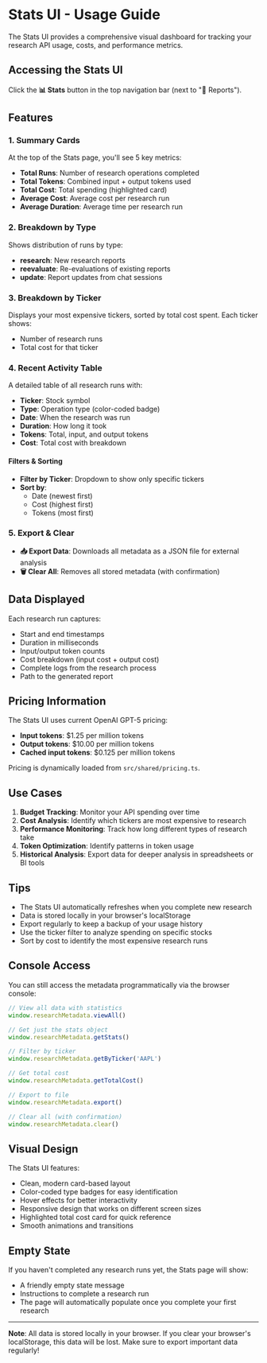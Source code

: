 # Stats UI - Usage Guide

The Stats UI provides a comprehensive visual dashboard for tracking your research API usage, costs, and performance metrics.

## Accessing the Stats UI

Click the **📊 Stats** button in the top navigation bar (next to "📄 Reports").

## Features

### 1. Summary Cards
At the top of the Stats page, you'll see 5 key metrics:
- **Total Runs**: Number of research operations completed
- **Total Tokens**: Combined input + output tokens used
- **Total Cost**: Total spending (highlighted card)
- **Average Cost**: Average cost per research run
- **Average Duration**: Average time per research run

### 2. Breakdown by Type
Shows distribution of runs by type:
- **research**: New research reports
- **reevaluate**: Re-evaluations of existing reports
- **update**: Report updates from chat sessions

### 3. Breakdown by Ticker
Displays your most expensive tickers, sorted by total cost spent. Each ticker shows:
- Number of research runs
- Total cost for that ticker

### 4. Recent Activity Table
A detailed table of all research runs with:
- **Ticker**: Stock symbol
- **Type**: Operation type (color-coded badge)
- **Date**: When the research was run
- **Duration**: How long it took
- **Tokens**: Total, input, and output tokens
- **Cost**: Total cost with breakdown

#### Filters & Sorting
- **Filter by Ticker**: Dropdown to show only specific tickers
- **Sort by**: 
  - Date (newest first)
  - Cost (highest first)
  - Tokens (most first)

### 5. Export & Clear
- **📥 Export Data**: Downloads all metadata as a JSON file for external analysis
- **🗑️ Clear All**: Removes all stored metadata (with confirmation)

## Data Displayed

Each research run captures:
- Start and end timestamps
- Duration in milliseconds
- Input/output token counts
- Cost breakdown (input cost + output cost)
- Complete logs from the research process
- Path to the generated report

## Pricing Information

The Stats UI uses current OpenAI GPT-5 pricing:
- **Input tokens**: $1.25 per million tokens
- **Output tokens**: $10.00 per million tokens
- **Cached input tokens**: $0.125 per million tokens

Pricing is dynamically loaded from `src/shared/pricing.ts`.

## Use Cases

1. **Budget Tracking**: Monitor your API spending over time
2. **Cost Analysis**: Identify which tickers are most expensive to research
3. **Performance Monitoring**: Track how long different types of research take
4. **Token Optimization**: Identify patterns in token usage
5. **Historical Analysis**: Export data for deeper analysis in spreadsheets or BI tools

## Tips

- The Stats UI automatically refreshes when you complete new research
- Data is stored locally in your browser's localStorage
- Export regularly to keep a backup of your usage history
- Use the ticker filter to analyze spending on specific stocks
- Sort by cost to identify the most expensive research runs

## Console Access

You can still access the metadata programmatically via the browser console:

```javascript
// View all data with statistics
window.researchMetadata.viewAll()

// Get just the stats object
window.researchMetadata.getStats()

// Filter by ticker
window.researchMetadata.getByTicker('AAPL')

// Get total cost
window.researchMetadata.getTotalCost()

// Export to file
window.researchMetadata.export()

// Clear all (with confirmation)
window.researchMetadata.clear()
```

## Visual Design

The Stats UI features:
- Clean, modern card-based layout
- Color-coded type badges for easy identification
- Hover effects for better interactivity
- Responsive design that works on different screen sizes
- Highlighted total cost card for quick reference
- Smooth animations and transitions

## Empty State

If you haven't completed any research runs yet, the Stats page will show:
- A friendly empty state message
- Instructions to complete a research run
- The page will automatically populate once you complete your first research

---

**Note**: All data is stored locally in your browser. If you clear your browser's localStorage, this data will be lost. Make sure to export important data regularly!

